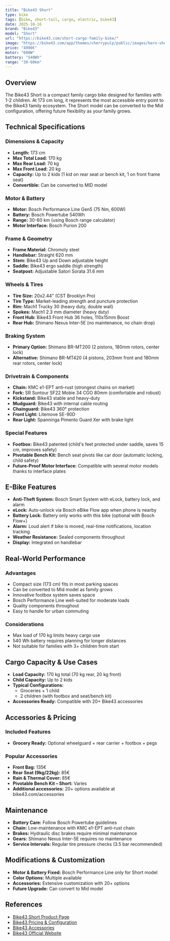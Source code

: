 ```yaml
---
title: "Bike43 Short"
type: bike
tags: [bike, short-tail, cargo, electric, bike43]
date: 2025-10-16
brand: "Bike43"
model: "Short"
url: "https://bike43.com/short-cargo-family-bike/"
image: "https://bike43.com/app/themes/cherrypulp/public/images/hero-short-main.jpg"
price: "4990€"
motor: "600W"
battery: "540Wh"
range: "30-60km"
---
```


## Overview

The Bike43 Short is a compact family cargo bike designed for families with 1-2 children. At 173 cm long, it represents the most accessible entry point to the Bike43 family ecosystem. The Short model can be converted to the Mid configuration, offering future flexibility as your family grows.

## Technical Specifications

### Dimensions & Capacity

- **Length:** 173 cm
- **Max Total Load:** 170 kg
- **Max Rear Load:** 70 kg
- **Max Front Load:** 20 kg
- **Capacity:** Up to 2 kids (1 kid on rear seat or bench kit, 1 on front frame seat)
- **Convertible:** Can be converted to MID model

### Motor & Battery

- **Motor:** Bosch Performance Line Gen5 (75 Nm, 600W)
- **Battery:** Bosch Powertube 540Wh
- **Range:** 30-60 km (using Bosch range calculator)
- **Motor Interface:** Bosch Purion 200

### Frame & Geometry

- **Frame Material:** Chromoly steel
- **Handlebar:** Straight 620 mm
- **Stem:** Bike43 Up and Down adjustable height
- **Saddle:** Bike43 ergo saddle (high strength)
- **Seatpost:** Adjustable Satori Sorata 31.6 mm

### Wheels & Tires

- **Tire Size:** 20x2.44" (CST Brooklyn Pro)
- **Tire Type:** Market-leading strength and puncture protection
- **Rim:** Mach1 Trucky 30 (heavy duty, double wall)
- **Spokes:** Mach1 2.3 mm diameter (heavy duty)
- **Front Hub:** Bike43 Front Hub 36 holes, 110x15mm Boost
- **Rear Hub:** Shimano Nexus Inter-5E (no maintenance, no chain drop)

### Braking System

- **Primary Option:** Shimano BR-MT200 (2 pistons, 180mm rotors, center lock)
- **Alternative:** Shimano BR-MT420 (4 pistons, 203mm front and 180mm rear rotors, center lock)

### Drivetrain & Components

- **Chain:** KMC e1-EPT anti-rust (strongest chains on market)
- **Fork:** SR Suntour SF22 Mobie 34 CGO 80mm (comfortable and robust)
- **Kickstand:** Bike43 stable and heavy-duty
- **Mudguard:** Bike43 with internal cable routing
- **Chainguard:** Bike43 360° protection
- **Front Light:** Litemove SE-90D
- **Rear Light:** Spanninga Pimento Guard Xer with brake light

### Special Features

- **Footbox:** Bike43 patented (child's feet protected under saddle, saves 15 cm, improves safety)
- **Pivotable Bench Kit:** Bench seat pivots like car door (automatic locking, child safety)
- **Future-Proof Motor Interface:** Compatible with several motor models thanks to interface plates

## E-Bike Features

- **Anti-Theft System:** Bosch Smart System with eLock, battery lock, and alarm
- **eLock:** Auto-unlock via Bosch eBike Flow app when phone is nearby
- **Battery Lock:** Battery only works with this bike (optional with Bosch Flow+)
- **Alarm:** Loud alert if bike is moved, real-time notifications, location tracking
- **Weather Resistance:** Sealed components throughout
- **Display:** Integrated on handlebar

## Real-World Performance

### Advantages

- Compact size (173 cm) fits in most parking spaces
- Can be converted to Mid model as family grows
- Innovative footbox system saves space
- Bosch Performance Line well-suited for moderate loads
- Quality components throughout
- Easy to handle for urban commuting

### Considerations

- Max load of 170 kg limits heavy cargo use
- 540 Wh battery requires planning for longer distances
- Not suitable for families with 3+ children from start

## Cargo Capacity & Use Cases

- **Load Capacity:** 170 kg total (70 kg rear, 20 kg front)
- **Child Capacity:** Up to 2 kids
- **Typical Configurations:**
  - Groceries + 1 child
  - 2 children (with footbox and seat/bench kit)
- **Accessories Ready:** Compatible with 20+ Bike43 accessories

## Accessories & Pricing

### Included Features

- **Grocery Ready:** Optional wheelguard + rear carrier + footbox + pegs

### Popular Accessories

- **Front Bag:** 135€
- **Rear Seat (9kg/22kg):** 85€
- **Rain & Thermal Cover:** 85€
- **Pivotable Bench Kit – Short:** Varies
- **Additional accessories:** 20+ options available at bike43.com/accessories

## Maintenance

- **Battery Care:** Follow Bosch Powertube guidelines
- **Chain:** Low-maintenance with KMC e1-EPT anti-rust chain
- **Brakes:** Hydraulic disc brakes require minimal maintenance
- **Gears:** Shimano Nexus Inter-5E requires no maintenance
- **Service Intervals:** Regular tire pressure checks (3.5 bar recommended)

## Modifications & Customization

- **Motor & Battery Fixed:** Bosch Performance Line only for Short model
- **Color Options:** Multiple available
- **Accessories:** Extensive customization with 20+ options
- **Future Upgrade:** Can convert to Mid model

## References

- [Bike43 Short Product Page](https://bike43.com/short-cargo-family-bike/)
- [Bike43 Pricing & Configuration](https://bike43.com/pricing-family-cargo-bike/)
- [Bike43 Accessories](https://bike43.com/accessories/)
- [Bike43 Official Website](https://bike43.com/)
